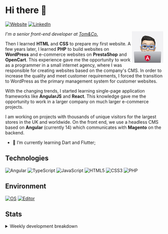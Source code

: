 # Hi there 👋

[![Website](https://img.shields.io/badge/Website-rafalwolak.pl-informational?style=flat-square&color=black&logo=vercel&logoColor=white)](https://rafalwolak.pl)
[![LinkedIn](https://img.shields.io/badge/LinkedIn-rafalwolak-informational?style=flat-square&logo=linkedin&logoColor=white)](https://www.linkedin.com/in/rafalwolak/)

<picture>
  <source media="(prefers-color-scheme: dark)" srcset="assets/macbook-angular-mono-happy.png">
  <source media="(prefers-color-scheme: light)" srcset="assets/macbook-angular-happy.png">
  <img alt="Me" src="assets/macbook-angular-happy.png" width="100" align="right">
</picture>

*I'm a senior front-end developer at [Tom&Co.](https://www.tomandco.co.uk/)*

Then I learned **HTML** and **CSS** to prepare my first website. A few years later, I learned **PHP** to build websites on **WordPress** and e-commerce websites on **PrestaShop** and **OpenCart**. This experience gave me the opportunity to work as a programmer in a small internet agency, where I was responsible for creating websites based on the company's CMS. In order to increase the quality and meet customer requirements, I forced the transition to WordPress as the primary management system for customer websites.

With the changing trends, I started learning single-page application frameworks like **AngularJS** and **React**. This knowledge gave me the opportunity to work in a larger company on much larger e-commerce projects.

I am working on projects with thousands of unique visitors for the largest stores in the UK and worldwide. On the front end, we use a headless CMS based on **Angular** (currently 14) which communicates with **Magento** on the backend.

 - 🌱 I’m currently learning Dart and Flutter;

## Technologies
![Angular](https://img.shields.io/badge/angular-%23DD0031.svg?style=for-the-badge&logo=angular&logoColor=white) ![TypeScript](https://img.shields.io/badge/typescript-%23007ACC.svg?style=for-the-badge&logo=typescript&logoColor=white) ![JavaScript](https://img.shields.io/badge/javascript-%23323330.svg?style=for-the-badge&logo=javascript&logoColor=%23F7DF1E) ![HTML5](https://img.shields.io/badge/html5-%23E34F26.svg?style=for-the-badge&logo=html5&logoColor=white) ![CSS3](https://img.shields.io/badge/css3-%231572B6.svg?style=for-the-badge&logo=css3&logoColor=white) ![PHP](https://img.shields.io/badge/php-%23777BB4.svg?style=for-the-badge&logo=php&logoColor=white) 
## Environment
[![OS](https://img.shields.io/badge/OS-macOS-informational?style=flat-square&logo=apple&logoColor=white)](https://en.wikipedia.org/wiki/MacOS)
[![Editor](https://img.shields.io/badge/Editor-VSCode-blue?style=flat-square&logo=visual-studio-code&logoColor=white)](https://code.visualstudio.com/)

## Stats
<details>
<summary>Weekly development breakdown</summary>

<!--START_SECTION:waka-->

```text
TypeScript   3 hrs 41 mins   ████████████████▒░░░░░░░░   64.80 %
JSON         1 hr 42 mins    ███████▒░░░░░░░░░░░░░░░░░   29.87 %
JavaScript   10 mins         ▓░░░░░░░░░░░░░░░░░░░░░░░░   02.94 %
TOML         5 mins          ▒░░░░░░░░░░░░░░░░░░░░░░░░   01.60 %
Rust         0 secs          ░░░░░░░░░░░░░░░░░░░░░░░░░   00.27 %
TSConfig     0 secs          ░░░░░░░░░░░░░░░░░░░░░░░░░   00.25 %
```

<!--END_SECTION:waka-->
</details>
